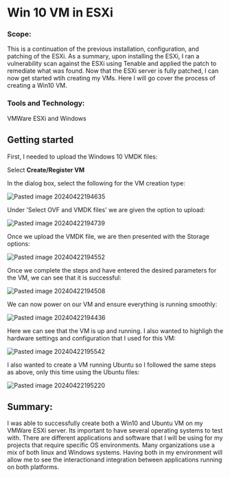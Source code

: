 # Win 10 VM in ESXi

### Scope: 
This is a continuation of the previous installation, configuration, and patching of the ESXi. As a summary, upon installing the ESXi, I ran a vulnerability scan against the ESXi using Tenable and applied the patch to remediate what was found. Now that the ESXi server is fully patched, I can now get started wtih creating my VMs. Here I will go cover the process of creating a Win10 VM. 

### Tools and Technology:
VMWare ESXi and Windows

## Getting started

First, I needed to upload the Windows 10 VMDK files:

Select **Create/Register VM**

In the dialog box, select the following for the VM creation type:

![Pasted image 20240422194635](https://github.com/lm3nitro/Projects/assets/55665256/11482c39-5455-42ff-b519-f5dc306b34bc)

Under 'Select OVF and VMDK files' we are given the option to upload:
 
![Pasted image 20240422194739](https://github.com/lm3nitro/Projects/assets/55665256/a5d669f0-1eb5-40b3-aa30-66a43d202511)

Once we upload the VMDK file, we are then presented with the Storage options:

![Pasted image 20240422194552](https://github.com/lm3nitro/Projects/assets/55665256/39e848b1-8fad-4be1-ab26-6027975d25bf)

Once we complete the steps and have entered the desired parameters for the VM, we can see that it is successful:

![Pasted image 20240422194508](https://github.com/lm3nitro/Projects/assets/55665256/7dfdc0e6-ff0f-4329-a59c-8a4b84452e13)

We can now power on our VM and ensure everything is running smoothly:

![Pasted image 20240422194436](https://github.com/lm3nitro/Projects/assets/55665256/2a2dda2f-8bc3-4ef2-b5ab-2a49c3a1ccb0)

Here we can see that the VM is up and running. I also wanted to highligh the hardware settings and configuration that I used for this VM:

![Pasted image 20240422195542](https://github.com/lm3nitro/Projects/assets/55665256/8c78e5ce-4e1f-4924-a9e1-6af07253a874)

I also wanted to create a VM running Ubuntu so I followed the same steps as above, only this time using the Ubuntu files:

![Pasted image 20240422195220](https://github.com/lm3nitro/Projects/assets/55665256/8be826bb-71b9-4efe-9668-4efd8fba59be)

##  Summary:

I was able to successfully create both a Win10 and Ubuntu VM on my VMWare ESXi server. Its important to have several operating systems to test with. There are different applications and software that I will be using for my projects that require specific OS environments. Many organizations use a mix of both linux and Windows systems. Having both in my environment will allow me to see the interactionand integration between applications running on both platforms. 
